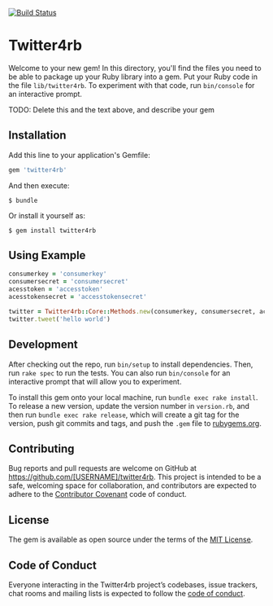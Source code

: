 [![Build Status](https://travis-ci.org/ItinoseSan/twitter4rb.svg?branch=master)](https://travis-ci.org/ItinoseSan/twitter4rb)
# Twitter4rb

Welcome to your new gem! In this directory, you'll find the files you need to be able to package up your Ruby library into a gem. Put your Ruby code in the file `lib/twitter4rb`. To experiment with that code, run `bin/console` for an interactive prompt.

TODO: Delete this and the text above, and describe your gem

## Installation

Add this line to your application's Gemfile:

```ruby
gem 'twitter4rb'
```

And then execute:

    $ bundle

Or install it yourself as:

    $ gem install twitter4rb

## Using Example 
```ruby
consumerkey = 'consumerkey'
consumersecret = 'consumersecret'
acesstoken = 'accesstoken'
acesstokensecret = 'accesstokensecret'

twitter = Twitter4rb::Core::Methods.new(consumerkey, consumersecret, accesstoken, accesstokensecret)
twitter.tweet('hello world')
```

## Development

After checking out the repo, run `bin/setup` to install dependencies. Then, run `rake spec` to run the tests. You can also run `bin/console` for an interactive prompt that will allow you to experiment.

To install this gem onto your local machine, run `bundle exec rake install`. To release a new version, update the version number in `version.rb`, and then run `bundle exec rake release`, which will create a git tag for the version, push git commits and tags, and push the `.gem` file to [rubygems.org](https://rubygems.org).

## Contributing

Bug reports and pull requests are welcome on GitHub at https://github.com/[USERNAME]/twitter4rb. This project is intended to be a safe, welcoming space for collaboration, and contributors are expected to adhere to the [Contributor Covenant](http://contributor-covenant.org) code of conduct.

## License

The gem is available as open source under the terms of the [MIT License](https://opensource.org/licenses/MIT).

## Code of Conduct

Everyone interacting in the Twitter4rb project’s codebases, issue trackers, chat rooms and mailing lists is expected to follow the [code of conduct](https://github.com/[USERNAME]/twitter4rb/blob/master/CODE_OF_CONDUCT.md).
